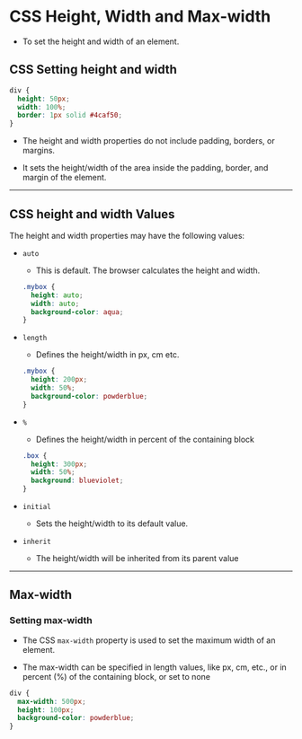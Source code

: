 # CSS Height, Width and Max-width

- To set the height and width of an element.

## CSS Setting height and width

```css
div {
  height: 50px;
  width: 100%;
  border: 1px solid #4caf50;
}
```

- The height and width properties do not include padding, borders, or margins.

- It sets the height/width of the area inside the padding, border, and margin of the element.

---

## CSS height and width Values

The height and width properties may have the following values:

- `auto`
  - This is default. The browser calculates the height and width.
  ```css
  .mybox {
    height: auto;
    width: auto;
    background-color: aqua;
  }
  ```
- `length`
  - Defines the height/width in px, cm etc.
  ```css
  .mybox {
    height: 200px;
    width: 50%;
    background-color: powderblue;
  }
  ```
- `%`

  - Defines the height/width in percent of the containing block

  ```css
  .box {
    height: 300px;
    width: 50%;
    background: blueviolet;
  }
  ```

- `initial`
  - Sets the height/width to its default value.
- `inherit`
  - The height/width will be inherited from its parent value


---
## Max-width

### Setting max-width

- The CSS `max-width` property is used to set the maximum width of an element.


- The max-width can be specified in length values, like px, cm, etc., or in percent (%) of the containing block, or set to none

```css
div {
  max-width: 500px;
  height: 100px;
  background-color: powderblue;
}
```